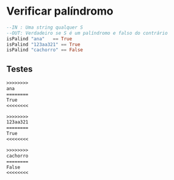 # Verificar palíndromo

```hs
--IN : Uma string qualquer S
--OUT: Verdadeiro se S é um palíndromo e falso do contrário
isPalind "ana"   == True
isPalind "123aa321" == True
isPalind "cachorro" == False
```

## Testes

```txt
>>>>>>>>
ana
========
True
<<<<<<<<

>>>>>>>>
123aa321
========
True
<<<<<<<<

>>>>>>>>
cachorro
========
False
<<<<<<<<

```
